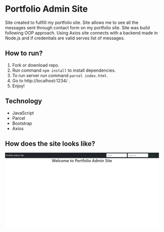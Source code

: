 # Portfolio Admin Site
Site created to fullfill my portfolio site. 
Site allows me to see all the messages sent through contact form on my portfolio site.
Site was build following OOP approach. 
Using Axios site connects with a backend made in Node.js and if credentials are valid serves list of messages.


## How to run?

1. Fork or download repo.
2. Run command `npm install` to install dependencies.
3. To run server run command `parcel index.html`.
4. Go to http://localhost:1234/ .
5. Enjoy!

## Technology
- JavaScript
- Parcel
- Bootstrap 
- Axios

## How does the site looks like?
<img src="./assets/Website.png"/>
